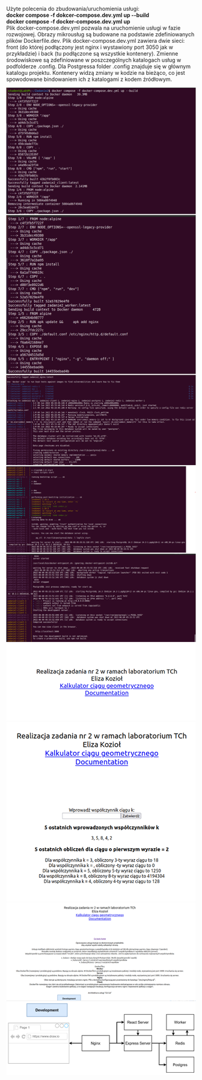 <p>Użyte polecenia do zbudowania/uruchomienia usługi:<br>
  <b>docker compose -f dokcer-compose.dev.yml up --build<br>
    docker compose -f docker-compose.dev.yml up
  </b>
<br>
Plik docker-compose.dev.yml pozwala na uruchomienie usługi w fazie rozwojowej. Obrazy mikrousług są budowane na podstawie zdefiniowanych plików Dockerfile.dev.
  Plik docker-compose.dev.yml zawiera dwie sieci: front (do której podłączony jest nginx i wystawiony port 3050 jak w przykładzie) i back (tu podłączone są wszystkie kontenery). Zmienne środowiskowe są zdefiniowane w poszczególnych katalogach usług w podfolderze .config. Dla Postgressa folder .config znajduje się w głównym katalogu projektu. Kontenery widzą zmiany w kodzie na bieżąco, co jest spowodowane bindowaniem ich z katalogami z kodem źródłowym.
</p>

<p align="center">
  <img src="images/dev/1.png" />
  <img src="images/dev/3.png" />
  <img src="images/dev/4.png" />
  <img src="images/dev/5.png" />
  <img src="images/dev/6.png" />
  <img src="images/1.png" />
  <img src="images/2.png" />
  <img src="images/4.png" />
  <img src="client/src/arch.png" />

  
</p>
